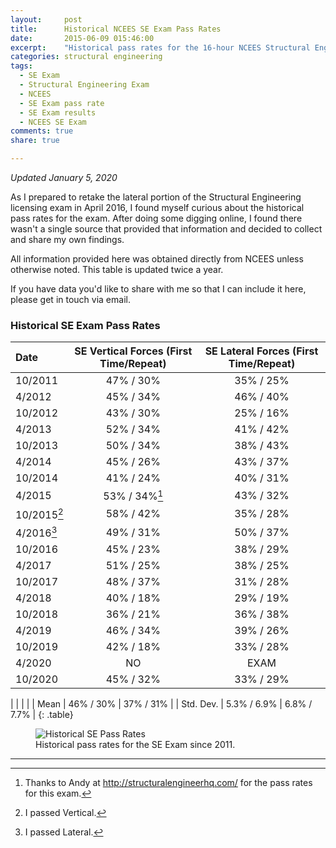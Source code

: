 ```yaml
---
layout:     post
title:      Historical NCEES SE Exam Pass Rates
date:       2015-06-09 015:46:00
excerpt:    "Historical pass rates for the 16-hour NCEES Structural Engineering (SE) licensing exam. Updated twice a year."
categories: structural engineering
tags:
  - SE Exam
  - Structural Engineering Exam
  - NCEES
  - SE Exam pass rate
  - SE Exam results
  - NCEES SE Exam
comments: true
share: true

---
```


_Updated January 5, 2020_

As I prepared to retake the lateral portion of the Structural Engineering licensing exam in April 2016, I found myself curious about the historical pass rates for the exam. After doing some digging online, I found there wasn't a single source that provided that information and decided to collect and share my own findings.

All information provided here was obtained directly from NCEES unless otherwise noted. This table is updated twice a year.

If you have data you'd like to share with me so that I can include it here, please get in touch via email.

### Historical SE Exam Pass Rates

| Date | SE Vertical Forces (First Time/Repeat) | SE Lateral Forces (First Time/Repeat) |
|:--------|:-------:|:--------:|
| 10/2011   | 47% / 30%   | 35% / 25%  |
| 4/2012   | 45% / 34%   | 46% / 40%   |
| 10/2012   | 43% / 30% | 25% / 16%   |  
| 4/2013   |  52% / 34%   | 41% / 42%   |
| 10/2013   | 50% / 34% | 38% / 43%   |  
| 4/2014   |  45% / 26%   | 43% / 37%   |
| 10/2014   | 41% / 24% | 40% / 31%   |  
| 4/2015   |  53% / 34%[^1]   | 43% / 32%   |
| 10/2015[^2]   | 58% / 42% | 35% / 28%   |  
| 4/2016[^3]   |  49% / 31%  | 50% / 37%   |
| 10/2016   | 45% / 23% | 38% / 29%   |  
| 4/2017   |  51% / 25%   | 38% / 25%   |
| 10/2017   | 48% / 37% | 31% / 28%   |  
| 4/2018   |  40% / 18%   | 29% / 19%   |
| 10/2018   |  36% / 21%   | 36% / 38%   |
| 4/2019   |    46% / 34%   | 39% / 26%  |
| 10/2019   |    42% / 18%   | 33% / 28%  |
| 4/2020   |    NO   | EXAM |
| 10/2020   |    45% / 32%   | 33% / 29%  |


|              |             |             |
| Mean         | 46% / 30%   | 37% / 31%   |
| Std. Dev.    | 5.3% / 6.9% | 6.8% / 7.7% |
{: .table}

<figure>
  <img src="https://docs.google.com/spreadsheets/d/e/2PACX-1vRuMU1aiY6Q0e5UfA2wMPCOrxvhjBoxbR9-60YTr1pTXj60iOYZblMKlwprQ-tFL6L9bgvi-oBX616f/pubchart?oid=645378985&format=image" alt="Historical SE Pass Rates">
	<figcaption>Historical pass rates for the SE Exam since 2011.</figcaption>
</figure>


---
[^1]: Thanks to Andy at http://structuralengineerhq.com/ for the pass rates for this exam.
[^2]: I passed Vertical.
[^3]: I passed Lateral.

